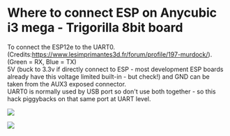 # Where to connect ESP on Anycubic i3 mega - Trigorilla 8bit board   
To connect the ESP12e to the UART0. (Credits:https://www.lesimprimantes3d.fr/forum/profile/197-murdock/).    
(Green = RX, Blue = TX)    
5V (buck to 3.3v if directly connect to ESP - most development ESP boards already have this voltage limited built-in - but check!) and GND can be taken from the AUX3 exposed connector.    
UART0 is normally used by USB port so don't use both together - so this hack piggybacks on that same port at UART level.    

![](https://raw.githubusercontent.com/wiki/luc-github/ESP3D/images/Trigorilla/board.jpg)

![](https://raw.githubusercontent.com/wiki/luc-github/ESP3D/images/Trigorilla/nodemcu.jpg)
